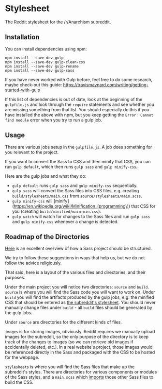 # Stylesheet

The Reddit stylesheet for the /r/Anarchism subreddit.


## Installation

You can install dependencies using npm: 

```
npm install --save-dev gulp
npm install --save-dev gulp-clean-css
npm install --save-dev gulp-rename
npm install --save-dev gulp-sass
```

If you have never worked with Gulp before, feel free to do some research, maybe check-out this guide:
https://travismaynard.com/writing/getting-started-with-gulp

If this list of dependencies is out of date, look at the beginning of the `gulpfile.js` and look through the `require` statements and see whether you are missing something from that list.
You should especially do this if you have installed the above with npm, but you keep getting the `Error: Cannot find module` error when you try to run a gulp job.

## Usage

There are various jobs setup in the `gulpfile.js`. A job does something for you relevant to the project.

If you want to convert the Sass to CSS and then minify that CSS, you can run `gulp default`, which then runs `gulp sass` and `gulp minify-css`.

Here are the gulp jobs and what they do:

- `gulp default` runs `gulp sass` and `gulp minify-css` sequentially.
- `gulp sass` will convert the Sass files into CSS files, e.g. creating `build/stylesheets/main.css` from `source/stylesheets/main.scss`. 
- `gulp minify-css` will [minify](https://en.wikipedia.org/wiki/Minification_(programming\)) that CSS for you (creating `build/minified/main.min.css`). 
- `gulp watch` will watch for changes to the Sass files and run `gulp sass` and `gulp minify-css` whenever a change is detected. 




## Roadmap of the Directories

[Here](http://thesassway.com/beginner/how-to-structure-a-sass-project) is an excellent overview of how a Sass project should be structured. 

We try to follow these suggestions in ways that help us, but we do not follow the advice religiously. 

That said, here is a layout of the various files and directories, and their purposes.

Under the main project you will notice two directories: `source` and `build`. 
`source` is where you will find the Sass code you will want to work on. 
Under `build` you will find the artifacts produced by the gulp jobs, e.g. the minified CSS that should be entered as [the subreddit's stylesheet](https://www.reddit.com/r/Anarchism/about/stylesheet/). 
You should never manually change files under `build` - all `build` files should be generated by the gulp jobs.

Under `source` are directories for the different kinds of files.

`images` is for storing images, obviously. 
Reddit requires we manually upload images for the subreddit, so the only purpose of the directory is to keep track of the changes to images (so we can retrieve old images if accidentally deleted, etc.). 
In a real website's project, those images would be referenced directly in the Sass and packaged with the CSS to be hosted for the webpage.

`stylesheets` is where you will find the Sass files that make up the subreddit's styles. 
There are directories for various components or modules of the Sass styles, and a `main.scss` which [imports](http://sass-lang.com/guide#topic-5) those other Sass files to build the CSS. 

